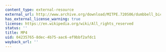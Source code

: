 ```yaml
---
content_type: external-resource
external_url: http://www.archive.org/download/MITPE.720S06/dumbbell_bicep_curl-220k.mp4
has_external_license_warning: true
license: https://en.wikipedia.org/wiki/All_rights_reserved
status: ''
title: MP4
uid: 04235765-8dec-4b75-aac6-ef9bbf2afdc1
wayback_url: ''
---
```

